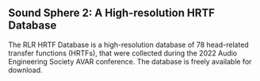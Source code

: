 ## Sound Sphere 2: A High-resolution HRTF Database

The RLR HRTF Database is a high-resolution database of 78 head-related transfer functions (HRTFs), that were collected during the 2022 Audio Engineering Society AVAR conference. The database is freely available for download. 
